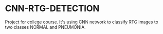 # CNN-RTG-DETECTION
Project for college course. It's using CNN network to classify RTG images to two classes NORMAL and PNEUMONIA.
